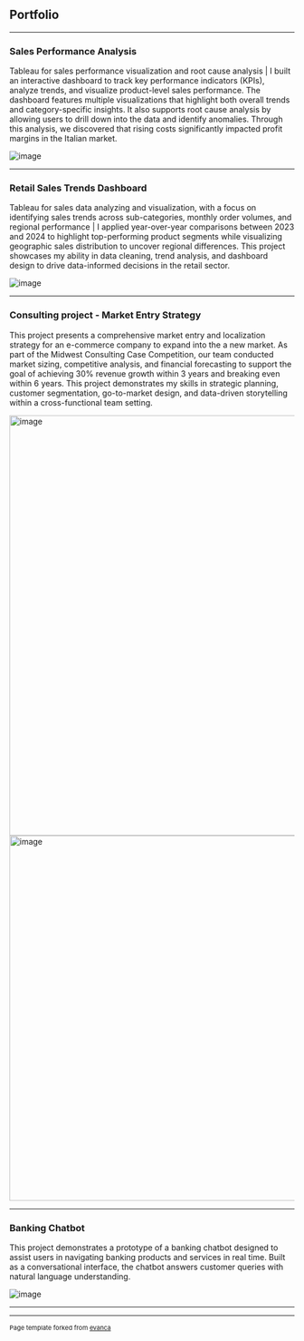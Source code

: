 ## Portfolio

---

### Sales Performance Analysis 
Tableau for sales performance visualization and root cause analysis |
I built an interactive dashboard to track key performance indicators (KPIs), analyze trends, and visualize product-level sales performance. The dashboard features multiple visualizations that highlight both overall trends and category-specific insights. It also supports root cause analysis by allowing users to drill down into the data and identify anomalies. Through this analysis, we discovered that rising costs significantly impacted profit margins in the Italian market.

![image](https://github.com/user-attachments/assets/fc12ab54-fe30-44f4-9401-58dad572ef77)

---

### Retail Sales Trends Dashboard
Tableau for sales data analyzing and visualization, with a focus on identifying sales trends across sub-categories, monthly order volumes, and regional performance |
I applied year-over-year comparisons between 2023 and 2024 to highlight top-performing product segments while visualizing geographic sales distribution to uncover regional differences. 
This project showcases my ability in data cleaning, trend analysis, and dashboard design to drive data-informed decisions in the retail sector.

![image](https://github.com/user-attachments/assets/e5018bb1-abce-47d9-a645-d71c924006ad)

---
### Consulting project - Market Entry Strategy
This project presents a comprehensive market entry and localization strategy for an e-commerce company to expand into the a new market. As part of the Midwest Consulting Case Competition, our team conducted market sizing, competitive analysis, and financial forecasting to support the goal of achieving 30% revenue growth within 3 years and breaking even within 6 years.
This project demonstrates my skills in strategic planning, customer segmentation, go-to-market design, and data-driven storytelling within a cross-functional team setting.

<img width="741" alt="image" src="https://github.com/user-attachments/assets/41f55b9f-199c-4103-b1af-696c86b51bcd" />
<img width="644" alt="image" src="https://github.com/user-attachments/assets/4d577fdf-cdb9-46f2-914f-45346e4fc0bd" />

---
### Banking Chatbot
This project demonstrates a prototype of a banking chatbot designed to assist users in navigating banking products and services in real time. Built as a conversational interface, the chatbot answers customer queries with natural language understanding.

![image](https://github.com/user-attachments/assets/a250ff0e-efe3-475a-9814-17a64028cd00)

---





---
<p style="font-size:11px">Page template forked from <a href="https://github.com/evanca/quick-portfolio">evanca</a></p>
<!-- Remove above link if you don't want to attibute -->
